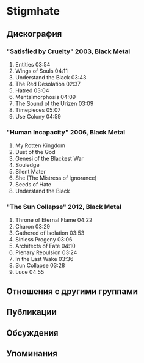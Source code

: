 # Stigmhate



## Дискография

### "Satisfied by Cruelty" 2003, Black Metal

1.	 Entities	03:54	 
2.	 Wings of Souls	04:11	 
3.	 Understand the Black	03:43	 
4.	 The Red Desolation	02:37	 
5.	 Hatred	03:04	 
6.	 Mentalmorphosis	04:09	 
7.	 The Sound of the Urizen	03:09	 
8.	 Timepieces	05:07	 
9.	 Use Colony	04:59

### "Human Incapacity" 2006, Black Metal

1.	 My Rotten Kingdom		 
2.	 Dust of the God		 
3.	 Genesi of the Blackest War		 
4.	 Souledge		 
5.	 Silent Mater		 
6.	 She (The Mistress of Ignorance)		 
7.	 Seeds of Hate		 
8.	 Understand the Black

### "The Sun Collapse" 2012, Black Metal


1.	 Throne of Eternal Flame	04:22	 
2.	 Charon	03:29	 
3.	 Gathered of Isolation	03:53	 
4.	 Sinless Progeny	03:06	 
5.	 Architects of Fate	04:10	 
6.	 Plenary Repulsion	03:24	 
7.	 In the Last Wake	03:36	 
8.	 Sun Collapse	03:28	 
9.	 Luce	04:55	


## Отношения с другими группами


## Публикации


## Обсуждения


## Упоминания


